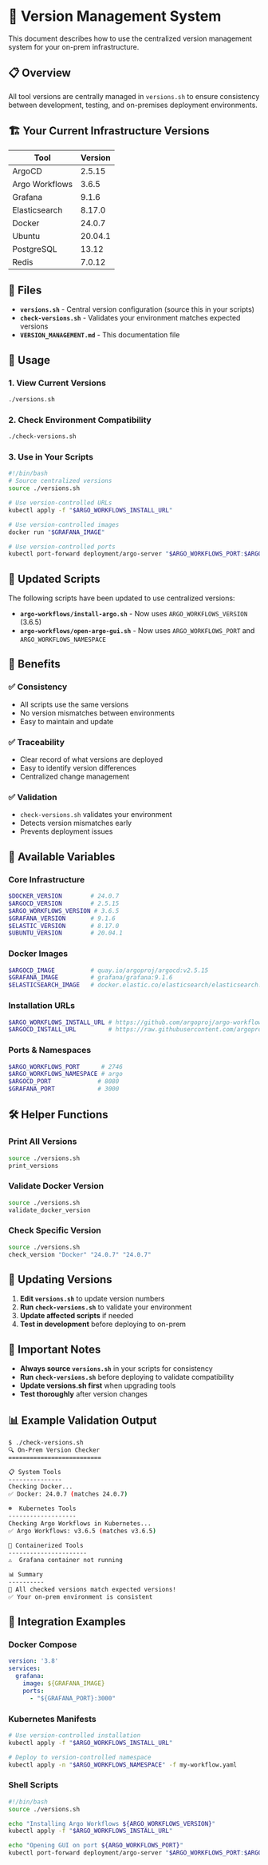 # 🔧 Version Management System

This document describes how to use the centralized version management system for your on-prem infrastructure.

## 📋 Overview

All tool versions are centrally managed in `versions.sh` to ensure consistency between development, testing, and on-premises deployment environments.

## 🏗️ Your Current Infrastructure Versions

| Tool | Version |
|------|---------|
| ArgoCD | 2.5.15 |
| Argo Workflows | 3.6.5 |
| Grafana | 9.1.6 |
| Elasticsearch | 8.17.0 |
| Docker | 24.0.7 |
| Ubuntu | 20.04.1 |
| PostgreSQL | 13.12 |
| Redis | 7.0.12 |

## 📁 Files

- **`versions.sh`** - Central version configuration (source this in your scripts)
- **`check-versions.sh`** - Validates your environment matches expected versions
- **`VERSION_MANAGEMENT.md`** - This documentation file

## 🚀 Usage

### 1. View Current Versions
```bash
./versions.sh
```

### 2. Check Environment Compatibility
```bash
./check-versions.sh
```

### 3. Use in Your Scripts
```bash
#!/bin/bash
# Source centralized versions
source ./versions.sh

# Use version-controlled URLs
kubectl apply -f "$ARGO_WORKFLOWS_INSTALL_URL"

# Use version-controlled images
docker run "$GRAFANA_IMAGE"

# Use version-controlled ports
kubectl port-forward deployment/argo-server "$ARGO_WORKFLOWS_PORT:$ARGO_WORKFLOWS_PORT"
```

## 🔄 Updated Scripts

The following scripts have been updated to use centralized versions:

- **`argo-workflows/install-argo.sh`** - Now uses `ARGO_WORKFLOWS_VERSION` (3.6.5)
- **`argo-workflows/open-argo-gui.sh`** - Now uses `ARGO_WORKFLOWS_PORT` and `ARGO_WORKFLOWS_NAMESPACE`

## 🎯 Benefits

### ✅ Consistency
- All scripts use the same versions
- No version mismatches between environments
- Easy to maintain and update

### ✅ Traceability
- Clear record of what versions are deployed
- Easy to identify version differences
- Centralized change management

### ✅ Validation
- `check-versions.sh` validates your environment
- Detects version mismatches early
- Prevents deployment issues

## 🔧 Available Variables

### Core Infrastructure
```bash
$DOCKER_VERSION        # 24.0.7
$ARGOCD_VERSION        # 2.5.15
$ARGO_WORKFLOWS_VERSION # 3.6.5
$GRAFANA_VERSION       # 9.1.6
$ELASTIC_VERSION       # 8.17.0
$UBUNTU_VERSION        # 20.04.1
```

### Docker Images
```bash
$ARGOCD_IMAGE          # quay.io/argoproj/argocd:v2.5.15
$GRAFANA_IMAGE         # grafana/grafana:9.1.6
$ELASTICSEARCH_IMAGE   # docker.elastic.co/elasticsearch/elasticsearch:8.17.0
```

### Installation URLs
```bash
$ARGO_WORKFLOWS_INSTALL_URL # https://github.com/argoproj/argo-workflows/releases/download/v3.6.5/install.yaml
$ARGOCD_INSTALL_URL         # https://raw.githubusercontent.com/argoproj/argo-cd/v2.5.15/manifests/install.yaml
```

### Ports & Namespaces
```bash
$ARGO_WORKFLOWS_PORT      # 2746
$ARGO_WORKFLOWS_NAMESPACE # argo
$ARGOCD_PORT             # 8080
$GRAFANA_PORT            # 3000
```

## 🛠️ Helper Functions

### Print All Versions
```bash
source ./versions.sh
print_versions
```

### Validate Docker Version
```bash
source ./versions.sh
validate_docker_version
```

### Check Specific Version
```bash
source ./versions.sh
check_version "Docker" "24.0.7" "24.0.7"
```

## 📝 Updating Versions

1. **Edit `versions.sh`** to update version numbers
2. **Run `check-versions.sh`** to validate your environment
3. **Update affected scripts** if needed
4. **Test in development** before deploying to on-prem

## 🚨 Important Notes

- **Always source `versions.sh`** in your scripts for consistency
- **Run `check-versions.sh`** before deploying to validate compatibility
- **Update versions.sh first** when upgrading tools
- **Test thoroughly** after version changes

## 📊 Example Validation Output

```bash
$ ./check-versions.sh
🔍 On-Prem Version Checker
==========================

📋 System Tools
---------------
Checking Docker...
✅ Docker: 24.0.7 (matches 24.0.7)

☸️  Kubernetes Tools
-------------------
Checking Argo Workflows in Kubernetes...
✅ Argo Workflows: v3.6.5 (matches v3.6.5)

🐳 Containerized Tools
----------------------
⚠️  Grafana container not running

📊 Summary
----------
🎉 All checked versions match expected versions!
✅ Your on-prem environment is consistent
```

## 🔗 Integration Examples

### Docker Compose
```yaml
version: '3.8'
services:
  grafana:
    image: ${GRAFANA_IMAGE}
    ports:
      - "${GRAFANA_PORT}:3000"
```

### Kubernetes Manifests
```bash
# Use version-controlled installation
kubectl apply -f "$ARGO_WORKFLOWS_INSTALL_URL"

# Deploy to version-controlled namespace
kubectl apply -n "$ARGO_WORKFLOWS_NAMESPACE" -f my-workflow.yaml
```

### Shell Scripts
```bash
#!/bin/bash
source ./versions.sh

echo "Installing Argo Workflows ${ARGO_WORKFLOWS_VERSION}"
kubectl apply -f "$ARGO_WORKFLOWS_INSTALL_URL"

echo "Opening GUI on port ${ARGO_WORKFLOWS_PORT}"
kubectl port-forward deployment/argo-server "$ARGO_WORKFLOWS_PORT:$ARGO_WORKFLOWS_PORT"
``` 